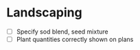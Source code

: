 # Landscaping

- [ ] Specify sod blend, seed mixture
- [ ] Plant quantities correctly shown on plans
